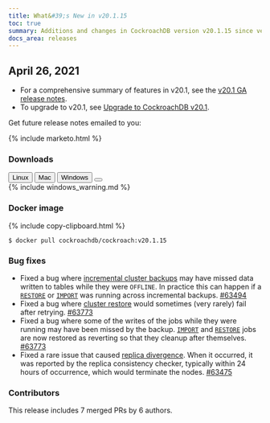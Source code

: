 ```yaml
---
title: What&#39;s New in v20.1.15
toc: true
summary: Additions and changes in CockroachDB version v20.1.15 since version v20.1.14
docs_area: releases 
---
```


## April 26, 2021

- For a comprehensive summary of features in v20.1, see the [v20.1 GA release notes](v20.1.0.html).
- To upgrade to v20.1, see [Upgrade to CockroachDB v20.1](../v20.1/upgrade-cockroach-version.html).

Get future release notes emailed to you:

{%  include marketo.html %}


### Downloads

<div id="os-tabs" class="filters clearfix">
    <a href="https://binaries.cockroachdb.com/cockroach-v20.1.15.linux-amd64.tgz"><button id="linux" class="filter-button" data-scope="linux" data-eventcategory="linux-binary-release-notes">Linux</button></a>
    <a href="https://binaries.cockroachdb.com/cockroach-v20.1.15.darwin-10.9-amd64.tgz"><button id="mac" class="filter-button" data-scope="mac" data-eventcategory="mac-binary-release-notes">Mac</button></a>
    <a href="https://binaries.cockroachdb.com/cockroach-v20.1.15.windows-6.2-amd64.zip"><button id="windows" class="filter-button" data-scope="windows" data-eventcategory="windows-binary-release-notes">Windows</button></a>
    <a href="https://binaries.cockroachdb.com/cockroach-v20.1.15.src.tgz"><button id="source" class="filter-button" data-scope="source" data-eventcategory="source-release-notes"></a>
</div>

<section class="filter-content" data-scope="windows">
{%  include windows_warning.md %}
</section>

### Docker image

{%  include copy-clipboard.html %}
~~~shell
$ docker pull cockroachdb/cockroach:v20.1.15
~~~


### Bug fixes

- Fixed a bug where [incremental cluster backups](../v20.1/backup-and-restore.html) may have missed data written to tables while they were `OFFLINE`. In practice this can happen if a [`RESTORE`](../v20.1/restore.html) or [`IMPORT`](../v20.1/import.html) was running across incremental backups. [#63494][#63494]
- Fixed a bug where [cluster restore](../v20.1/backup-and-restore.html) would sometimes (very rarely) fail after retrying. [#63773][#63773]
- Fixed a bug where some of the writes of the jobs while they were running may have been missed by the backup. [`IMPORT`](../v20.1/import.html) and [`RESTORE`](../v20.1/restore.html) jobs are now restored as reverting so that they cleanup after themselves.  [#63773][#63773]
- Fixed a rare issue that caused [replica divergence](../v20.1/architecture/replication-layer.html). When it occurred, it was reported by the replica consistency checker, typically within 24 hours of occurrence, which would terminate the nodes. [#63475][#63475]

### Contributors

This release includes 7 merged PRs by 6 authors.

[#63475]: https://github.com/cockroachdb/cockroach/pull/63475
[#63494]: https://github.com/cockroachdb/cockroach/pull/63494
[#63773]: https://github.com/cockroachdb/cockroach/pull/63773

